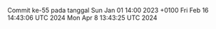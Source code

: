 Commit ke-55 pada tanggal Sun Jan 01 14:00 2023 +0100
Fri Feb 16 14:43:06 UTC 2024
Mon Apr  8 13:43:25 UTC 2024
